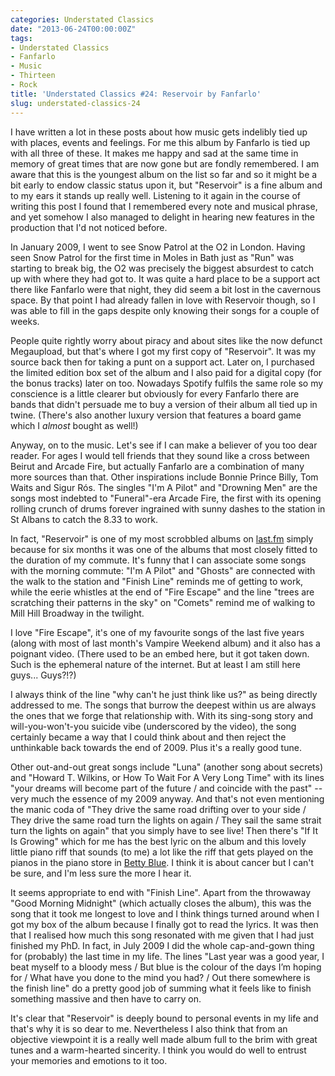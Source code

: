 ```yaml
---
categories: Understated Classics
date: "2013-06-24T00:00:00Z"
tags:
- Understated Classics
- Fanfarlo
- Music
- Thirteen
- Rock
title: 'Understated Classics #24: Reservoir by Fanfarlo'
slug: understated-classics-24
---
```


I have written a lot in these posts about how music gets indelibly tied up with places, events and feelings. For me this album by Fanfarlo is tied up with all three of these. It makes me happy and sad at the same time in memory of great times that are now gone but are fondly remembered. I am aware that this is the youngest album on the list so far and so it might be a bit early to endow classic status upon it, but "Reservoir" is a fine album and to my ears it stands up really well. Listening to it again in the course of writing this post I found that I remembered every note and musical phrase, and yet somehow I also managed to delight in hearing new features in the production that I'd not noticed before.

In January 2009, I went to see Snow Patrol at the O2 in London. Having seen Snow Patrol for the first time in Moles in Bath just as "Run" was starting to break big, the O2 was precisely the biggest absurdest to catch up with where they had got to. It was quite a hard place to be a support act there like Fanfarlo were that night, they did seem a bit lost in the cavernous space. By that point I had already fallen in love with Reservoir though, so I was able to fill in the gaps despite only knowing their songs for a couple of weeks.

People quite rightly worry about piracy and about sites like the now defunct Megaupload, but that's where I got my first copy of "Reservoir". It was my source back then for taking a punt on a support act. Later on, I purchased the limited edition box set of the album and I also paid for a digital copy (for the bonus tracks) later on too. Nowadays Spotify fulfils the same role so my conscience is a little clearer but obviously for every Fanfarlo there are bands that didn't persuade me to buy a version of their album all tied up in twine. (There's also another luxury version that features a board game which I _almost_ bought as well!)

Anyway, on to the music. Let's see if I can make a believer of you too dear reader. For ages I would tell friends that they sound like a cross between Beirut and Arcade Fire, but actually Fanfarlo are a combination of many more sources than that. Other inspirations include Bonnie Prince Billy, Tom Waits and Sigur Rós. The singles "I'm A Pilot" and "Drowning Men" are the songs most indebted to "Funeral"-era Arcade Fire, the first with its opening rolling crunch of drums forever ingrained with sunny dashes to the station in St Albans to catch the 8.33 to work.

In fact, "Reservoir" is one of my most scrobbled albums on [last.fm](http://www.last.fm/users/mattischrome/) simply because for six months it was one of the albums that most closely fitted to the duration of my commute. It's funny that I can associate some songs with the morning commute: "I'm A Pilot" and "Ghosts" are connected with the walk to the station and "Finish Line" reminds me of getting to work, while the eerie whistles at the end of "Fire Escape" and the line "trees are scratching their patterns in the sky" on "Comets" remind me of walking to Mill Hill Broadway in the twilight.

I love "Fire Escape", it's one of my favourite songs of the last five years (along with most of last month's Vampire Weekend album) and it also has a poignant video. (There used to be an embed here, but it got taken down. Such is the ephemeral nature of the internet. But at least I am still here guys... Guys?!?)

I always think of the line "why can't he just think like us?" as being directly addressed to me. The songs that burrow the deepest within us are always the ones that we forge that relationship with. With its sing-song story and will-you-won't-you suicide vibe (underscored by the video), the song certainly became a way that I could think about and then reject the unthinkable back towards the end of 2009. Plus it's a really good tune.

Other out-and-out great songs include "Luna" (another song about secrets) and "Howard T. Wilkins, or How To Wait For A Very Long Time" with its lines "your dreams will become part of the future / and coincide with the past" -- very much the essence of my 2009 anyway. And that's not even mentioning the manic coda of "They drive the same road drifting over to your side / They drive the same road turn the lights on again / They sail the same strait turn the lights on again" that you simply have to see live! Then there's "If It Is Growing" which for me has the best lyric on the album and this lovely little piano riff that sounds (to me) a lot like the riff that gets played on the pianos in the piano store in [Betty Blue](/why-i-love-betty-blue/). I think it is about cancer but I can't be sure, and I'm less sure the more I hear it.

It seems appropriate to end with "Finish Line". Apart from the throwaway "Good Morning Midnight" (which actually closes the album), this was the song that it took me longest to love and I think things turned around when I got my box of the album because I finally got to read the lyrics. It was then that I realised how much this song resonated with me given that I had just finished my PhD. In fact, in July 2009 I did the whole cap-and-gown thing for (probably) the last time in my life. The lines "Last year was a good year, I beat myself to a bloody mess / But blue is the colour of the days I’m hoping for / What have you done to the mind you had? / Out there somewhere is the finish line" do a pretty good job of summing what it feels like to finish something massive and then have to carry on.

It's clear that "Reservoir" is deeply bound to personal events in my life and that's why it is so dear to me. Nevertheless I also think that from an objective viewpoint it is a really well made album full to the brim with great tunes and a warm-hearted sincerity. I think you would do well to entrust your memories and emotions to it too.